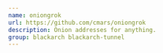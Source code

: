```yaml
---
name: oniongrok
url: https://github.com/cmars/oniongrok
description: Onion addresses for anything.
group: blackarch blackarch-tunnel
---
```

